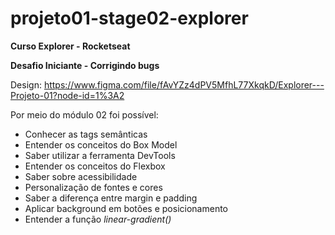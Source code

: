 # projeto01-stage02-explorer
**Curso Explorer - Rocketseat**

**Desafio Iniciante - Corrigindo bugs**

Design: https://www.figma.com/file/fAvYZz4dPV5MfhL77XkqkD/Explorer---Projeto-01?node-id=1%3A2


Por meio do módulo 02 foi possível:
- Conhecer as tags semânticas
- Entender os conceitos do Box Model
- Saber utilizar a ferramenta DevTools
- Entender os conceitos do Flexbox
- Saber sobre acessibilidade
- Personalização de fontes e cores
- Saber a diferença entre margin e padding
- Aplicar background em botões e posicionamento
- Entender a função _linear-gradient()_
